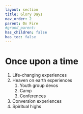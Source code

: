 ```yaml
---
layout: section
title: Glory Days
nav_order: 2
parent: On Fire
#grand_parent: 
has_children: false
has_toc: false
---
```


# Once upon a time

1. Life-changing experiences
1. Heaven on earth experiences
    1. Youth group devos
    1. Camp
    1. Conferences
1. Conversion experiences
1. Spiritual highs
